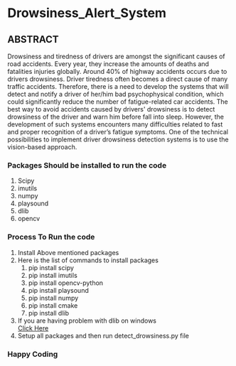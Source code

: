 # Drowsiness_Alert_System


## ABSTRACT


<p>Drowsiness and tiredness of drivers are amongst the significant causes of road accidents. Every year, they increase the amounts of deaths and fatalities injuries globally.  Around 40% of highway accidents occurs due to drivers drowsiness. Driver tiredness often becomes a direct cause of many traffic accidents. Therefore, there is a need to develop the systems that will detect and notify a driver of her/him bad psychophysical condition, which could significantly reduce the number of fatigue-related car accidents. The best way to avoid accidents caused by drivers' drowsiness is to detect drowsiness of the driver and warn him before fall into sleep. However, the development of such systems encounters many difficulties related to fast and proper recognition of a driver’s fatigue symptoms. One of the technical possibilities to implement driver drowsiness detection systems is to use the vision-based approach.</p>

### Packages Should be installed to run the code 

1) Scipy
2) imutils
3) numpy
4) playsound
5) dlib
6) opencv 

### Process To Run the code

1) Install Above mentioned packages
2) Here is the list of commands to install packages
    1) pip install scipy
    2) pip install imutils
    3) pip install opencv-python
    4) pip install playsound
    5) pip install numpy
    6) pip install cmake
    7) pip install dlib
3) If you are having problem with dlib on windows <br>
   <a href='https://learnopencv.com/install-dlib-on-windows'>Click Here</a>
4) Setup all packages and then run detect_drowsiness.py file 

### Happy Coding
